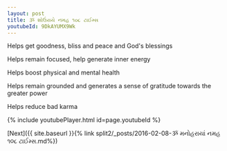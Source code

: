 ```yaml
---
layout: post
title: ૐ શોઉંરાયે નમહ ૧૦૮ ટાઈમ્સ
youtubeId: 9DkAYUMX9Wk
---
```

 
 
Helps get goodness, bliss and peace and God's blessings
 
Helps remain focused, help generate inner energy 
 
Helps boost physical and mental health 
 
Helps remain grounded and generates a sense of gratitude towards the greater power 
 
Helps reduce bad karma
 
 
 
 


{% include youtubePlayer.html id=page.youtubeId %}
 
[Next]({{ site.baseurl }}{% link  split2/_posts/2016-02-08-ૐ મનોહરાયાં નમહ ૧૦૮ ટાઈમ્સ.md%})
 
